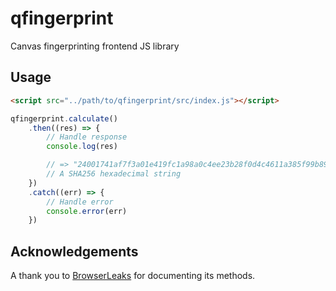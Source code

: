 # qfingerprint
Canvas fingerprinting frontend JS library

## Usage

```html
<script src="../path/to/qfingerprint/src/index.js"></script>
```

```js
qfingerprint.calculate()
    .then((res) => {
        // Handle response
        console.log(res)

        // => "24001741af7f3a01e419fc1a98a0c4ee23b28f0d4c4611a385f99b89c9dab7c7"
        // A SHA256 hexadecimal string
    })
    .catch((err) => {
        // Handle error
        console.error(err)
    })
```

## Acknowledgements

A thank you to [BrowserLeaks](https://browserleaks.com/canvas) for documenting its methods.
